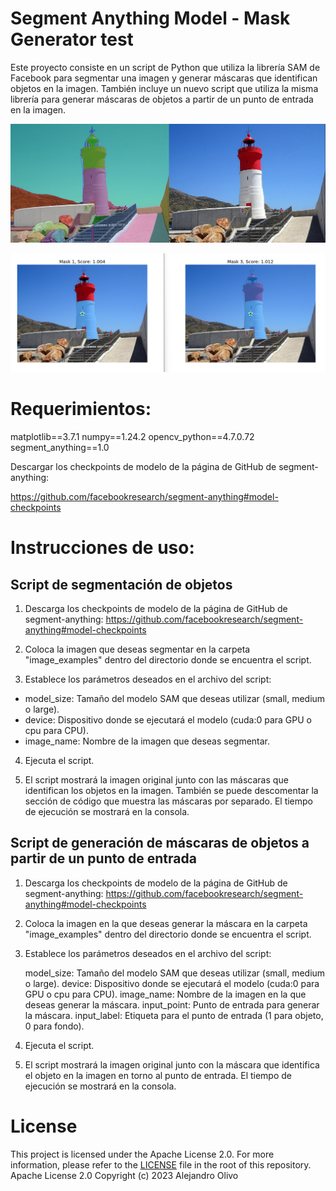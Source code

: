 # Segment Anything Model - Mask Generator test

Este proyecto consiste en un script de Python que utiliza la librería SAM de Facebook para segmentar una imagen y generar máscaras que identifican objetos en la imagen. También incluye un nuevo script que utiliza la misma librería para generar máscaras de objetos a partir de un punto de entrada en la imagen.

![Ejemplo: Faro de Navidad, Cartagena, España](example.png)

![Ejemplo: Faro de Navidad, Cartagena, España](example-predictor.png)

# Requerimientos:

matplotlib==3.7.1
numpy==1.24.2
opencv_python==4.7.0.72
segment_anything==1.0

Descargar los checkpoints de modelo de la página de GitHub de segment-anything:

https://github.com/facebookresearch/segment-anything#model-checkpoints

# Instrucciones de uso:

## Script de segmentación de objetos
1. Descarga los checkpoints de modelo de la página de GitHub de segment-anything: https://github.com/facebookresearch/segment-anything#model-checkpoints

2. Coloca la imagen que deseas segmentar en la carpeta "image_examples" dentro del directorio donde se encuentra el script.

3. Establece los parámetros deseados en el archivo del script:

- model_size: Tamaño del modelo SAM que deseas utilizar (small, medium o large).
- device: Dispositivo donde se ejecutará el modelo (cuda:0 para GPU o cpu para CPU).
- image_name: Nombre de la imagen que deseas segmentar.

4. Ejecuta el script.

5. El script mostrará la imagen original junto con las máscaras que identifican los objetos en la imagen. También se puede descomentar la sección de código que muestra las máscaras por separado. El tiempo de ejecución se mostrará en la consola.

## Script de generación de máscaras de objetos a partir de un punto de entrada
1. Descarga los checkpoints de modelo de la página de GitHub de segment-anything: https://github.com/facebookresearch/segment-anything#model-checkpoints

2. Coloca la imagen en la que deseas generar la máscara en la carpeta "image_examples" dentro del directorio donde se encuentra el script.

3. Establece los parámetros deseados en el archivo del script:

    model_size: Tamaño del modelo SAM que deseas utilizar (small, medium o large).
    device: Dispositivo donde se ejecutará el modelo (cuda:0 para GPU o cpu para CPU).
    image_name: Nombre de la imagen en la que deseas generar la máscara.
    input_point: Punto de entrada para generar la máscara.
    input_label: Etiqueta para el punto de entrada (1 para objeto, 0 para fondo).
    
4. Ejecuta el script.

5. El script mostrará la imagen original junto con la máscara que identifica el objeto en la imagen en torno al punto de entrada. El tiempo de ejecución se mostrará en la consola.

# License

This project is licensed under the Apache License 2.0. For more information, please refer to the [LICENSE](LICENSE) file in the root of this repository.
Apache License 2.0
Copyright (c) 2023 Alejandro Olivo
